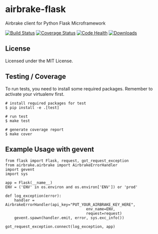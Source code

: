 airbrake-flask
==============

Airbrake client for Python Flask Microframework

[![Build Status](https://travis-ci.org/kienpham2000/airbrake-flask.png?branch=master)](https://travis-ci.org/kienpham2000/airbrake-flask) [![Coverage Status](https://coveralls.io/repos/kienpham2000/airbrake-flask/badge.png?branch=master)](https://coveralls.io/r/kienpham2000/airbrake-flask?branch=master)
[![Code Health](https://landscape.io/github/kienpham2000/airbrake-flask/master/landscape.svg?style=flat-square)](https://landscape.io/github/kienpham2000/airbrake-flask/master)
[![Downloads](https://pypip.in/d/airbrake-flask/badge.png)](https://crate.io/packages/airbrake-flask/)

License
-------
Licensed under the MIT License.

Testing / Coverage
------------------
To run tests, you need to install some required packages. Remember to activate your virtualenv first. 

	# install required packages for test
	$ pip install -e .[test]
	
	# run test
	$ make test
	
	# generate coverage report
	$ make cover
	

Example Usage with gevent
-------------------------
	from flask import Flask, request, got_request_exception
	from airbrake.airbrake import AirbrakeErrorHandler
	import gevent
	import sys
		
	app = Flask(__name__)
	ENV = ('ENV' in os.environ and os.environ['ENV']) or 'prod'

	def log_exception(error):
		handler = AirbrakeErrorHandler(api_key="PUT_YOUR_AIRBRAKE_KEY_HERE",
										env_name=ENV,
										request=request)
		gevent.spawn(handler.emit, error, sys.exc_info())

    got_request_exception.connect(log_exception, app)
